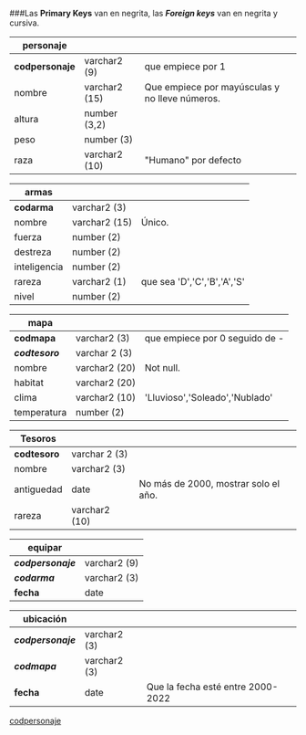 ###Las **Primary Keys** van en negrita, las ***Foreign keys*** van en negrita y cursiva.

| personaje | | |
| ----- | -----| ----- |
| **codpersonaje** | varchar2 (9) | que empiece por 1
| nombre | varchar2 (15) | Que empiece por mayúsculas y no lleve números. |
| altura | number (3,2) |
| peso | number (3) |
| raza | varchar2 (10) | "Humano" por defecto


| armas | | |
| ----- | -----| ----- |
| **codarma** | varchar2 (3) |
| nombre | varchar2 (15) | Único.
| fuerza |  number (2) |
| destreza | number (2)|
| inteligencia | number (2) |
| rareza | varchar2 (1) | que sea 'D','C','B','A','S'
| nivel | number (2) |

| mapa | | |
| ----- | -----| ----- |
| **codmapa** | varchar2 (3) | que empiece por 0 seguido de -
| ***codtesoro*** | varchar 2 (3) |
| nombre | varchar2 (20) | Not null.
| habitat | varchar2 (20) | 
| clima | varchar2 (10) | 'Lluvioso','Soleado','Nublado'
| temperatura | number (2) |


| Tesoros | | |
| ----- | -----| ----- |
| **codtesoro** | varchar 2 (3) |
| nombre | varchar2 (3) |
| antiguedad | date | No más de 2000, mostrar solo el año.
| rareza | varchar2 (10)|

| equipar | |
| ----- | -----|
| ***codpersonaje*** | varchar2 (9) |
| ***codarma*** | varchar2 (3) |
| **fecha** | date |

| ubicación | | |
| ----- | -----| ----- |
| ***codpersonaje*** | varchar2 (3) |
| ***codmapa*** | varchar2 (3) |
|**fecha** | date | Que la fecha esté entre 2000-2022

<span style="text-decoration:underline">codpersonaje</span>